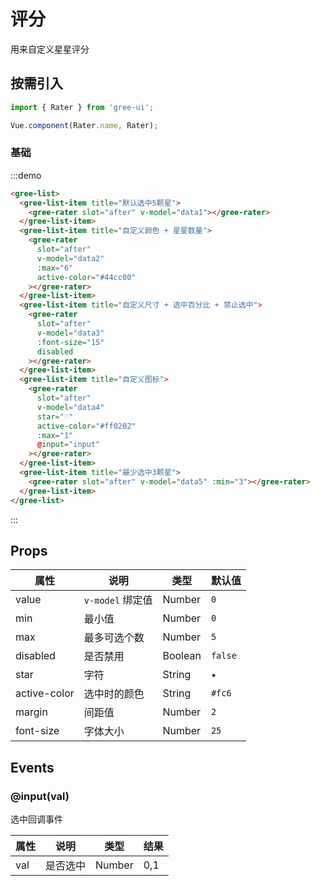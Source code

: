 # 评分

用来自定义星星评分

## 按需引入

```javascript
import { Rater } from 'gree-ui';

Vue.component(Rater.name, Rater);
```

### 基础

:::demo

```html
<gree-list>
  <gree-list-item title="默认选中5颗星">
    <gree-rater slot="after" v-model="data1"></gree-rater>
  </gree-list-item>
  <gree-list-item title="自定义颜色 + 星星数量">
    <gree-rater
      slot="after"
      v-model="data2"
      :max="6"
      active-color="#44cc00"
    ></gree-rater>
  </gree-list-item>
  <gree-list-item title="自定义尺寸 + 选中百分比 + 禁止选中">
    <gree-rater
      slot="after"
      v-model="data3"
      :font-size="15"
      disabled
    ></gree-rater>
  </gree-list-item>
  <gree-list-item title="自定义图标">
    <gree-rater
      slot="after"
      v-model="data4"
      star="♡"
      active-color="#ff0202"
      :max="1"
      @input="input"
    ></gree-rater>
  </gree-list-item>
  <gree-list-item title="最少选中3颗星">
    <gree-rater slot="after" v-model="data5" :min="3"></gree-rater>
  </gree-list-item>
</gree-list>
```

:::

## Props

| 属性         | 说明             | 类型    | 默认值  |
| ------------ | ---------------- | ------- | ------- |
| value        | `v-model` 绑定值 | Number  | `0`     |
| min          | 最小值           | Number  | `0`     |
| max          | 最多可选个数     | Number  | `5`     |
| disabled     | 是否禁用         | Boolean | `false` |
| star         | 字符             | String  | `★`     |
| active-color | 选中时的颜色     | String  | `#fc6`  |
| margin       | 间距值           | Number  | `2`     |
| font-size    | 字体大小         | Number  | `25`    |

## Events

### @input(val)

选中回调事件

| 属性 | 说明     | 类型   | 结果 |
| ---- | -------- | ------ | ---- |
| val  | 是否选中 | Number | 0,1  |

<script>
export default {
  data() {
    return {
      data1: 5,
      data2: 1,
      data3: 3.5,
      data4: 0,
      data5: 0
    };
  },
  methods: {
    input(val) {
      console.log(val);
    }
  }
};
</script>
